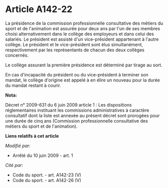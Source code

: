 # Article A142-22

La présidence de la commission professionnelle consultative des métiers du sport et de l'animation est assurée pour deux ans
par l'un de ses membres choisi alternativement dans le collège des employeurs et dans celui des salariés. Le président est
assisté d'un vice-président appartenant à l'autre collège. Le président et le vice-président sont élus simultanément,
respectivement par les représentants de chacun des deux collèges concernés. 

Le collège assurant la première présidence est déterminé par tirage au sort. 

En cas d'incapacité du président ou du vice-président à terminer son mandat, le collège d'origine est appelé à en élire un
nouveau pour la durée du mandat restant à courir.

**Nota:**

Décret n° 2009-631 du 6 juin 2009 article 1 : Les dispositions réglementaires instituant les commissions administratives à
caractère consultatif dont la liste est annexée au présent décret sont prorogées pour une durée de cinq ans (Commission
professionnelle consultative des métiers du sport et de l'animation).

**Liens relatifs à cet article**

_Modifié par_:

  - Arrêté du 10 juin 2009 - art. 1

_Cité par_:

  - Code du sport. - art. A142-23 (V)
  - Code du sport. - art. A142-26 (V)
